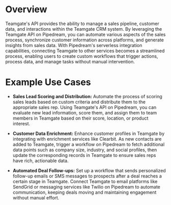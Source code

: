 # Overview

Teamgate's API provides the ability to manage a sales pipeline, customer data, and interactions within the Teamgate CRM system. By leveraging the Teamgate API on Pipedream, you can automate various aspects of the sales process, synchronize customer information across platforms, and generate insights from sales data. With Pipedream's serverless integration capabilities, connecting Teamgate to other services becomes a streamlined process, enabling users to create custom workflows that trigger actions, process data, and manage tasks without manual intervention.

# Example Use Cases

- **Sales Lead Scoring and Distribution:** Automate the process of scoring sales leads based on custom criteria and distribute them to the appropriate sales rep. Using Teamgate's API on Pipedream, you can evaluate new lead information, score them, and assign them to team members in Teamgate based on their score, location, or product interest.

- **Customer Data Enrichment:** Enhance customer profiles in Teamgate by integrating with enrichment services like Clearbit. As new contacts are added to Teamgate, trigger a workflow on Pipedream to fetch additional data points such as company size, industry, and social profiles, then update the corresponding records in Teamgate to ensure sales reps have rich, actionable data.

- **Automated Deal Follow-ups:** Set up a workflow that sends personalized follow-up emails or SMS messages to prospects after a deal reaches a certain stage in Teamgate. Connect Teamgate to email platforms like SendGrid or messaging services like Twilio on Pipedream to automate communication, keeping deals moving and maintaining engagement without manual effort.
